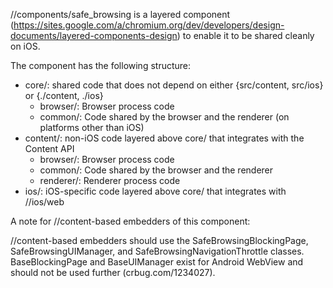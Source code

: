 //components/safe_browsing is a layered component
(https://sites.google.com/a/chromium.org/dev/developers/design-documents/layered-components-design)
to enable it to be shared cleanly on iOS.

The component has the following structure:

* core/: shared code that does not depend on either {src/content, src/ios} or {./content,
./ios}
    * browser/: Browser process code
    * common/: Code shared by the browser and the renderer (on platforms other than
  iOS)
* content/: non-iOS code layered above core/ that integrates with the Content API
    *  browser/: Browser process code
    *  common/: Code shared by the browser and the renderer
    *  renderer/: Renderer process code
* ios/: iOS-specific code layered above core/ that integrates with //ios/web

A note for //content-based embedders of this component:

//content-based embedders should use the SafeBrowsingBlockingPage,
SafeBrowsingUIManager, and SafeBrowsingNavigationThrottle classes.
BaseBlockingPage and BaseUIManager exist for Android WebView and should not be
used further (crbug.com/1234027).
